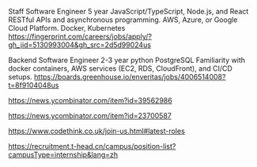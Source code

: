 Staff Software Engineer 5 year
JavaScript/TypeScript, Node.js, and React
RESTful APIs and asynchronous programming.
AWS, Azure, or Google Cloud Platform.
Docker, Kubernetes
https://fingerprint.com/careers/jobs/apply/?gh_jid=5130993004&gh_src=2d5d99024us


Backend Software Engineer 2-3 year
python PostgreSQL Familiarity with docker containers, AWS services (EC2, RDS, CloudFront), and CI/CD setups. 
https://boards.greenhouse.io/enveritas/jobs/4006514008?t=8f9104048us

https://news.ycombinator.com/item?id=39562986

https://news.ycombinator.com/item?id=23700587

https://www.codethink.co.uk/join-us.html#latest-roles

https://recruitment.t-head.cn/campus/position-list?campusType=internship&lang=zh